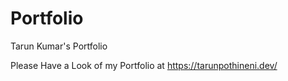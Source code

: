 # Portfolio
Tarun Kumar's Portfolio

Please Have a Look of my Portfolio at https://tarunpothineni.dev/

